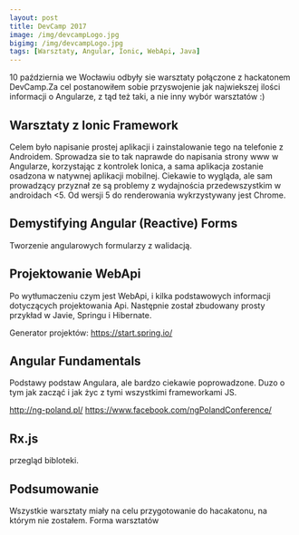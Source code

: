 ```yaml
---
layout: post
title: DevCamp 2017
image: /img/devcampLogo.jpg
bigimg: /img/devcampLogo.jpg
tags: [Warsztaty, Angular, Ionic, WebApi, Java]
---
```


10 październia we Wocławiu odbyły sie warsztaty połączone z hackatonem DevCamp.Za cel postanowiłem sobie przyswojenie jak najwiekszej ilości informacji o Angularze, z tąd też taki, a nie inny wybór warsztatów :)

## Warsztaty z Ionic Framework
Celem było napisanie prostej aplikacji i zainstalowanie tego na telefonie z Androidem.
Sprowadza sie to tak naprawde do napisania strony www w Angularze, korzystając z kontrolek Ionica, a sama aplikacja zostanie osadzona w natywnej aplikacji mobilnej. Ciekawie to wygląda, ale sam prowadzący przyznał ze są problemy z wydajnościa przedewszystkim w androidach <5. Od wersji 5 do renderowania wykrzystywany jest Chrome.

## Demystifying Angular (Reactive) Forms
Tworzenie angularowych formularzy z walidacją.

## Projektowanie WebApi
Po wytłumaczeniu czym jest WebApi, i kilka podstawowych informacji dotyczących projektowania Api.
Następnie został zbudowany prosty przykład w Javie, Springu i Hibernate.

Generator projektów:
https://start.spring.io/

## Angular Fundamentals
Podstawy podstaw Angulara, ale bardzo ciekawie poprowadzone. Duzo o tym jak zacząć i jak życ z tymi wszystkimi frameworkami JS.

http://ng-poland.pl/
https://www.facebook.com/ngPolandConference/ 

## Rx.js
przegląd bibloteki.

## Podsumowanie
Wszystkie warsztaty miały na celu przygotowanie do hacakatonu, na którym nie zostałem.
Forma warsztatów